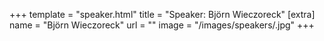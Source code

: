 +++
template = "speaker.html"
title = "Speaker: Björn Wieczoreck"
[extra]
  name = "Björn Wieczoreck"
  url = ""
  image = "/images/speakers/.jpg"
+++
